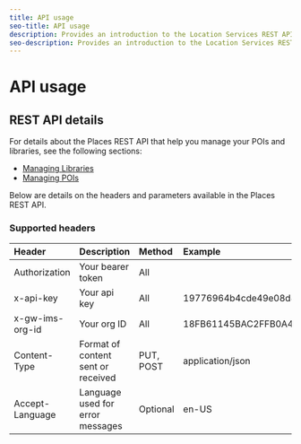 ```yaml
---
title: API usage
seo-title: API usage
description: Provides an introduction to the Location Services REST APIs.
seo-description: Provides an introduction to the Location Services REST APIs.
---
```


# API usage

## REST API details

For details about the Places REST API that help you manage your POIs and libraries, see the following sections:

* [Managing Libraries](/help/places-rest-apis/api-usage/manage-libraries/manage-libraries.md)
* [Managing POIs](/help/places-rest-apis/api-usage/manage-pois/manage-pois.md)

Below are details on the headers and parameters available in the Places REST API.

### Supported headers

| Header | Description | Method | Example |
| :--- | :--- | :--- | :--- |
| Authorization | Your bearer token | All |  |
| x-api-key | Your api key | All | 19776964b4cde49e08d8f62e5824f777b |
| x-gw-ims-org-id | Your org ID | All | 18FB61145BAC2FFB0A494777@AdobeOrg |
| Content-Type | Format of content sent or received | PUT, POST | application/json |
| Accept-Language | Language used for error messages | Optional | en-US |